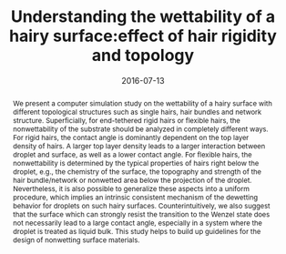 ---
title: "Understanding the wettability of a hairy surface:effect of hair rigidity and topology"
authors:
- Han-Wen Pei
- Hong Liu
- You-Liang Zhu
- Zhong-Yuan Lu
date: "2016-07-13"
doi: "10.1039/C6CP02376B"
publication_types: ["期刊文章"]
publication: "Physical Chemistry Chemical Physics"
publication_short: "Phys. Chem. Chem. Phys. 2016,28,18,18767-18775"
abstract: "
<!--more-->
We present a computer simulation study on the wettability of a  hairy surface with different topological structures such as single  hairs, hair bundles and network structure. Superficially, for  end-tethered rigid hairs or flexible hairs, the nonwettability of the  substrate should be analyzed in completely different ways. For rigid  hairs, the contact angle is dominantly dependent on the top layer  density of hairs. A larger top layer density leads to a larger  interaction between droplet and surface, as well as a lower contact  angle. For flexible hairs, the nonwettability is determined by the  typical properties of hairs right below the droplet, e.g., the chemistry  of the surface, the topography and strength of the hair bundle/network  or nonwetted area below the projection of the droplet. Nevertheless, it  is also possible to generalize these aspects into a uniform procedure,  which implies an intrinsic consistent mechanism of the dewetting  behavior for droplets on such hairy surfaces. Counterintuitively, we  also suggest that the surface which can strongly resist the transition  to the Wenzel state does not necessarily lead to a large contact angle,  especially in a system where the droplet is treated as liquid bulk. This  study helps to build up guidelines for the design of nonwetting surface  materials."
url_pdf: "https://pubs.rsc.org/en/content/articlelanding/2016/cp/c6cp02376b"
---
